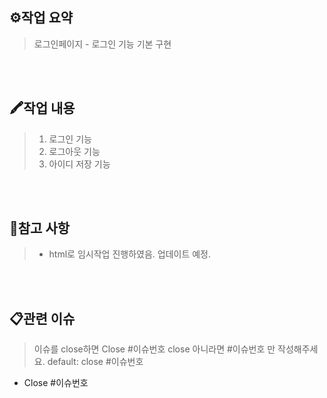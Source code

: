 ## ⚙작업 요약
> 로그인페이지 - 로그인 기능 기본 구현

<br><br>

## 🖍작업 내용
> 1. 로그인 기능
> 2. 로그아웃 기능
> 3. 아이디 저장 기능

<br><br>
## 🧾참고 사항
> - html로 임시작업 진행하였음. 업데이트 예정.

<br><br>

## 📋관련 이슈
> 이슈를 close하면 Close #이슈번호 close 아니라면 #이슈번호 만 작성해주세요.
> default: close #이슈번호

- Close #이슈번호

<br><br>
